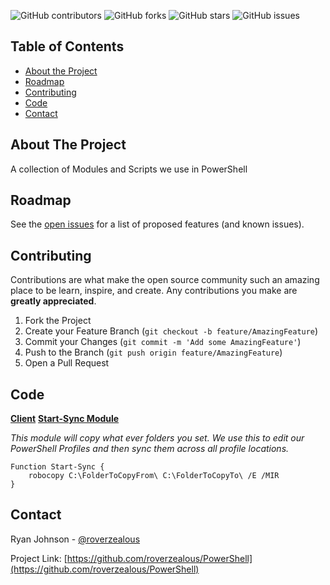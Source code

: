 <!--
*** Thanks for checking out this README Template. If you have a suggestion that would
*** make this better, please fork the repo and create a pull request or simply open
*** an issue with the tag "enhancement".
*** Thanks again! Now go create something AMAZING! :D
-->





<!-- PROJECT SHIELDS -->
<!--
*** I'm using markdown "reference style" links for readability.
*** Reference links are enclosed in brackets [ ] instead of parentheses ( ).
*** See the bottom of this document for the declaration of the reference variables
*** for contributors-url, forks-url, etc. This is an optional, concise syntax you may use.
*** https://www.markdownguide.org/basic-syntax/#reference-style-links
-->
![GitHub contributors](https://img.shields.io/github/contributors/roverzealous/PowerShell)
![GitHub forks](https://img.shields.io/github/forks/roverzealous/PowerShell)
![GitHub stars](https://img.shields.io/github/stars/roverzealous/PowerShell)
![GitHub issues](https://img.shields.io/github/issues/roverzealous/PowerShell)

<!-- TABLE OF CONTENTS -->
## Table of Contents

* [About the Project](#about-the-project)
* [Roadmap](#roadmap)
* [Contributing](#contributing)
* [Code](#code)
* [Contact](#contact)



<!-- ABOUT THE PROJECT -->
## About The Project

A collection of Modules and Scripts we use in PowerShell

<!-- ROADMAP -->
## Roadmap

See the [open issues](https://github.com/othneildrew/Best-README-Template/issues) for a list of proposed features (and known issues).



<!-- CONTRIBUTING -->
## Contributing

Contributions are what make the open source community such an amazing place to be learn, inspire, and create. Any contributions you make are **greatly appreciated**.

1. Fork the Project
2. Create your Feature Branch (`git checkout -b feature/AmazingFeature`)
3. Commit your Changes (`git commit -m 'Add some AmazingFeature'`)
4. Push to the Branch (`git push origin feature/AmazingFeature`)
5. Open a Pull Request

<!-- CODE -->
## Code

[**Client**](https://github.com/roverzealous/Public-PowerShell/tree/master/Client)
[**Start-Sync Module**](https://github.com/roverzealous/Public-PowerShell/blob/master/Client/Start-Sync.psm1)

*This module will copy what ever folders you set. We use this to edit our PowerShell Profiles and then sync them across all                 profile locations.*

    Function Start-Sync {
        robocopy C:\FolderToCopyFrom\ C:\FolderToCopyTo\ /E /MIR
    }



<!-- CONTACT -->
## Contact

Ryan Johnson - [@roverzealous](https://twitter.com/roverzealous)

Project Link: [https://github.com/roverzealous/PowerShell](https://github.com/roverzealous/PowerShell)





<!-- MARKDOWN LINKS & IMAGES -->
<!-- https://www.markdownguide.org/basic-syntax/#reference-style-links -->

